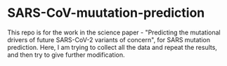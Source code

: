 # SARS-CoV-muutation-prediction
This repo is for the work in the science paper - "Predicting the mutational drivers of future SARS-CoV-2 variants of concern", for SARS mutation prediction. Here, I am trying to collect all the data and repeat the results, and then try to give further modification. 
